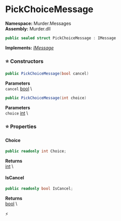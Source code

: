 # PickChoiceMessage

**Namespace:** Murder.Messages \
**Assembly:** Murder.dll

```csharp
public sealed struct PickChoiceMessage : IMessage
```

**Implements:** _[IMessage](../../Bang/Components/IMessage.html)_

### ⭐ Constructors
```csharp
public PickChoiceMessage(bool cancel)
```

**Parameters** \
`cancel` [bool](https://learn.microsoft.com/en-us/dotnet/api/System.Boolean?view=net-7.0) \

```csharp
public PickChoiceMessage(int choice)
```

**Parameters** \
`choice` [int](https://learn.microsoft.com/en-us/dotnet/api/System.Int32?view=net-7.0) \

### ⭐ Properties
#### Choice
```csharp
public readonly int Choice;
```

**Returns** \
[int](https://learn.microsoft.com/en-us/dotnet/api/System.Int32?view=net-7.0) \
#### IsCancel
```csharp
public readonly bool IsCancel;
```

**Returns** \
[bool](https://learn.microsoft.com/en-us/dotnet/api/System.Boolean?view=net-7.0) \


⚡